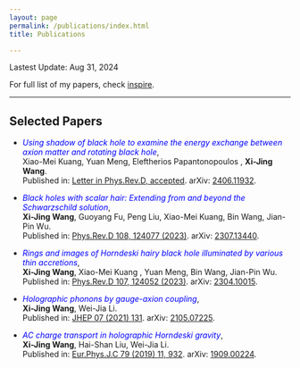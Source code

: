 ```yaml
---
layout: page
permalink: /publications/index.html
title: Publications

---
```


Lastest Update: Aug 31, 2024

For full list of my papers, check [inspire](https://inspirehep.net/authors/1899373?ui-citation-summary=true).

<hr>

## Selected Papers

- <span style="color:blue;">*Using shadow of black hole to examine the energy exchange between axion matter and rotating black hole*</span>,<br>Xiao-Mei Kuang, Yuan Meng, Eleftherios Papantonopoulos
, **Xi-Jing Wang**. <br>Published in: [Letter in Phys.Rev.D, accepted](https://journals.aps.org/prd/accepted/97070Y2eGd51399c046d23130080ee3bfeb2f3344). arXiv: [2406.11932](https://arxiv.org/abs/2406.11932).


- <span style="color:blue;">*Black holes with scalar hair: Extending from and beyond the Schwarzschild solution*</span>,<br>**Xi-Jing Wang**, Guoyang Fu, Peng Liu, Xiao-Mei Kuang, Bin Wang, Jian-Pin Wu. <br>Published in: [Phys.Rev.D 108, 124077 (2023)](https://journals.aps.org/prd/abstract/10.1103/PhysRevD.108.124077). arXiv: [2307.13440](https://arxiv.org/abs/2307.13440).

- <span style="color:blue;">*Rings and images of Horndeski hairy black hole illuminated by various thin accretions*</span>,<br>**Xi-Jing Wang**, Xiao-Mei Kuang
, Yuan Meng, Bin Wang, Jian-Pin Wu. <br>Published in: [Phys.Rev.D 107, 124052 (2023)](https://journals.aps.org/prd/abstract/10.1103/PhysRevD.107.124052). arXiv: [2304.10015](https://arxiv.org/abs/2304.10015).


- <span style="color:blue;">*Holographic phonons by gauge-axion coupling*</span>,<br>**Xi-Jing Wang**, Wei-Jia Li. <br>Published in: [JHEP 07 (2021) 131](https://link.springer.com/article/10.1007/JHEP07(2021)131). arXiv: [2105.07225](https://arxiv.org/abs/2105.07225).


- <span style="color:blue;">*AC charge transport in holographic Horndeski gravity*</span>,<br>**Xi-Jing Wang**, Hai-Shan Liu, Wei-Jia Li. <br>Published in: [Eur.Phys.J.C 79 (2019) 11, 932](https://link.springer.com/article/10.1140/epjc/s10052-019-7460-6). arXiv: [1909.00224](https://arxiv.org/abs/1909.00224).









